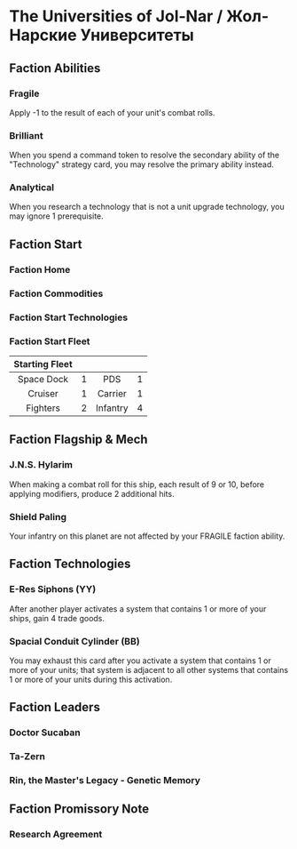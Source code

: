 # The Universities of Jol-Nar / Жол-Нарские Университеты

## Faction Abilities
### Fragile

Apply -1 to the result of each of your unit's combat rolls.

### Brilliant

When you spend a command token to resolve the secondary ability of the "Technology" strategy card, you may resolve the primary ability instead.

### Analytical

When you research a technology that is not a unit upgrade technology, you may ignore 1 prerequisite.

## Faction Start
### Faction Home
### Faction Commodities
### Faction Start Technologies
### Faction Start Fleet

| Starting Fleet | | | |
|:---:|:---:|:---:|:---:|
| Space Dock | 1 | PDS | 1 |
| Cruiser | 1 | Carrier | 1 |
| Fighters | 2 | Infantry | 4 |

## Faction Flagship & Mech
### J.N.S. Hylarim

When making a combat roll for this ship, each result of 9 or 10, before applying modifiers, produce 2 additional hits.

### Shield Paling

Your infantry on this planet are not affected by your FRAGILE faction ability.

## Faction Technologies
### E-Res Siphons (YY)

After another player activates a system that contains 1 or more of your ships, gain 4 trade goods.

### Spacial Conduit Cylinder (BB)

You may exhaust this card after you activate a system that contains 1 or more of your units; that system is adjacent to all other systems that contains 1 or more of your units during this activation.

## Faction Leaders
### Doctor Sucaban
### Ta-Zern
### Rin, the Master's Legacy - Genetic Memory

## Faction Promissory Note

### Research Agreement
